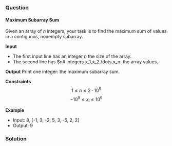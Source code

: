 ### Question
#### Maximum Subarray Sum
Given an array of $n$ integers, your task is to find the maximum sum of values in a contiguous, nonempty subarray.

**Input**
- The first input line has an integer $n$ the size of the array.
- The second line has $n# integers x_1,x_2,\dots,x_n: the array values.

**Output**
Print one integer: the maximum subarray sum.

**Constraints**
$$ 1 \le n \le 2 \cdot 10^5 $$
$$ -10^9 \le x_i \le 10^9 $$

**Example**
- Input: 8, [-1, 3, -2, 5, 3, -5, 2, 2]
- Output: 9

### Solution